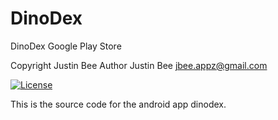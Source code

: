 # DinoDex
DinoDex Google Play Store

Copyright Justin Bee
Author Justin Bee jbee.appz@gmail.com

[![License](https://img.shields.io/badge/License-Apache%202.0-blue.svg)](https://opensource.org/licenses/Apache-2.0)

This is the source code for the android app dinodex.
